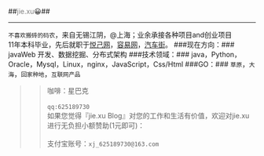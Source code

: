 ##<font style="color:grey">jie.xu</font>😀##

----
>
`不喜欢搬砖的码农`，来自无锡江阴，@上海；业余承接各种项目and创业项目<br/>
11年本科毕业，先后就职于[悦己网](http://www.yueji.com)，[容易网](http://www.rongyi.com)，[汽车街](http://www.autostreets.com)。
###现在方向：###
javaWeb 开发、数据挖掘、分布式架构
###技术领域：###
	java，Python，Oracle，Mysql，Linux，nginx，JavaScript，Css/Html
###GO：###
`草原`，`大海`，`回家种地`，`互联网产品`


>>咖啡：星巴克<br/><br/>
`qq:625189730`<br/>
如果您觉得『jie.xu Blog』对您的工作和生活有价值，欢迎对jie.xu进行无负担小额赞助(1元即可)：<br/><br/>
支付宝账号：`xj_625189730@163.com`
